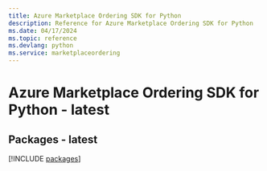 ```yaml
---
title: Azure Marketplace Ordering SDK for Python
description: Reference for Azure Marketplace Ordering SDK for Python
ms.date: 04/17/2024
ms.topic: reference
ms.devlang: python
ms.service: marketplaceordering
---
```

# Azure Marketplace Ordering SDK for Python - latest
## Packages - latest
[!INCLUDE [packages](marketplace-ordering-index.md)]
